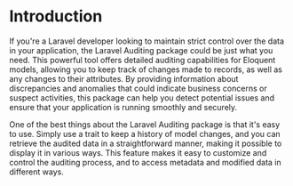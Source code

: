 # Introduction

If you're a Laravel developer looking to maintain strict control over the data in your application, the Laravel Auditing package could be just what you need. This powerful tool offers detailed auditing capabilities for Eloquent models, allowing you to keep track of changes made to records, as well as any changes to their attributes. By providing information about discrepancies and anomalies that could indicate business concerns or suspect activities, this package can help you detect potential issues and ensure that your application is running smoothly and securely.

One of the best things about the Laravel Auditing package is that it's easy to use. Simply use a trait to keep a history of model changes, and you can retrieve the audited data in a straightforward manner, making it possible to display it in various ways. This feature makes it easy to customize and control the auditing process, and to access metadata and modified data in different ways.

